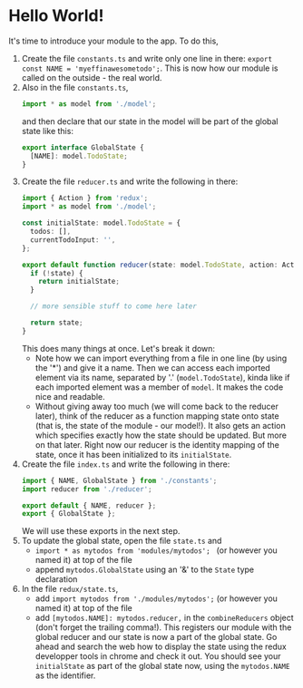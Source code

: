 # Hello World!

It's time to introduce your module to the app. To do this,

1.  Create the file `constants.ts` and write only one line in there: `export const NAME = 'myeffinawesometodo';`. This is now how our module is called on the outside - the real world.
1.  Also in the file `constants.ts`, 
    ```typescript
    import * as model from './model';
    ```
    and then declare that our state in the model will be part of the global state like this:
    ```typescript
    export interface GlobalState {
      [NAME]: model.TodoState;
    }
    ``` 
1.  Create the file `reducer.ts` and write the following in there:
    ```typescript
    import { Action } from 'redux';
    import * as model from './model';
    
    const initialState: model.TodoState = { 
      todos: [],
      currentTodoInput: '',
    };
    
    export default function reducer(state: model.TodoState, action: Action): model.TodoState {
      if (!state) {
        return initialState;
      }

      // more sensible stuff to come here later

      return state;
    }
    ```
    This does many things at once. Let's break it down:
    *  Note how we can import everything from a file in one line (by using the '*') and give it a name. Then we can access each imported element via its name, 
        separated by '.' (`model.TodoState`), kinda like if each imported element was a member of `model`. It makes the code nice and readable.
    *  Without giving away too much (we will come back to the reducer later), think of the reducer as a function mapping state onto state (that is, the state 
        of the module - our model!). It also gets an action which specifies exactly how the state should be updated. But more on that later. Right now our 
        reducer is the identity mapping of the state, once it has been initialized to its `initialState`.
1.  Create the file `index.ts` and write the following in there:
    ```typescript
    import { NAME, GlobalState } from './constants';
    import reducer from './reducer';

    export default { NAME, reducer };
    export { GlobalState };
    ```
    We will use these exports in the next step.
1.  To update the global state, open the file `state.ts` and 
    *  `import * as mytodos from 'modules/mytodos'; ` (or however you named it) at top of the file
    *  append `mytodos.GlobalState` using an '&' to the `State` type declaration
1.  In the file `redux/state.ts`,
    *  add `import mytodos from './modules/mytodos';` (or however you named it) at top of the file
    *  add `[mytodos.NAME]: mytodos.reducer,` in the `combineReducers` object (don't forget the trailing comma!). This registers our module with the global reducer 
        and our state is now a part of the global state. Go ahead and search the web how to display the state using the redux developper tools 
        in chrome and check it out. You should see your `initialState` as part of the global state now, using the `mytodos.NAME` as the identifier.
